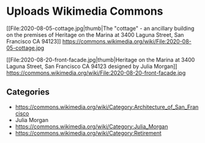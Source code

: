 # Uploads Wikimedia Commons

[[File:2020-08-05-cottage.jpg|thumb|The "cottage" - an ancillary building on the premises of Heritage on the Marina at 3400 Laguna Street, San Francisco CA 94123]]
https://commons.wikimedia.org/wiki/File:2020-08-05-cottage.jpg

[[File:2020-08-20-front-facade.jpg|thumb|Heritage on the Marina at 3400 Laguna Street, San Francisco CA 94123 designed by Julia Morgan]]
https://commons.wikimedia.org/wiki/File:2020-08-20-front-facade.jpg

## Categories

* https://commons.wikimedia.org/wiki/Category:Architecture_of_San_Francisco
* Julia Morgan
* https://commons.wikimedia.org/wiki/Category:Julia_Morgan
* https://commons.wikimedia.org/wiki/Category:Retirement